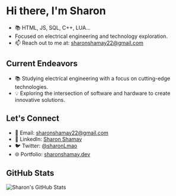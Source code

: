 # Hi there, I'm Sharon
- 📚 HTML, JS, SQL, C++, LUA...
- Focused on electrical engineering and technology exploration.
- 📫 Reach out to me at: [sharonshamay22@gmail.com](mailto:sharonshamay22@gmail.com)

## Current Endeavors
- 📚 Studying electrical engineering with a focus on cutting-edge technologies.
- 💡 Exploring the intersection of software and hardware to create innovative solutions.

## Let's Connect
- 📧 Email: [sharonshamay22@gmail.com](mailto:sharonshamay22@gmail.com)
- 💼 LinkedIn: [Sharon Shamay](https://www.linkedin.com/in/sharonshamay/)
- 🐦 Twitter: [@sharonLmao](https://twitter.com/sharonLmao)
- 🌐 Portfolio: [sharonshamay.dev](https://sharonshamay.dev)

## GitHub Stats
![Sharon's GitHub Stats](https://github-readme-stats.vercel.app/api?username=sharonLmao&show_icons=true&count_private=true&hide=prs&theme=radical)
